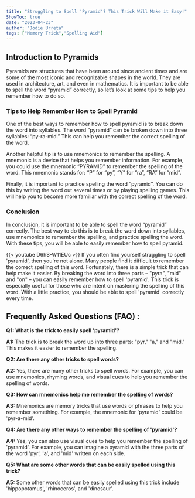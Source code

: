 ```yaml
---
title: "Struggling to Spell 'Pyramid'? This Trick Will Make it Easy!"
ShowToc: true 
date: "2023-04-23"
author: "Jodie Urreta" 
tags: ["Memory Trick","Spelling Aid"]
---
```

## Introduction to Pyramids 

Pyramids are structures that have been around since ancient times and are some of the most iconic and recognizable shapes in the world. They are used in architecture, art, and even in mathematics. It is important to be able to spell the word “pyramid” correctly, so let’s look at some tips to help you remember how to do so. 

### Tips to Help Remember How to Spell Pyramid

One of the best ways to remember how to spell pyramid is to break down the word into syllables. The word “pyramid” can be broken down into three syllables: “py-ra-mid.” This can help you remember the correct spelling of the word. 

Another helpful tip is to use mnemonics to remember the spelling. A mnemonic is a device that helps you remember information. For example, you could use the mnemonic “PYRAMID” to remember the spelling of the word. This mnemonic stands for: “P” for “py”, “Y” for “ra”, “RA” for “mid”. 

Finally, it is important to practice spelling the word “pyramid”. You can do this by writing the word out several times or by playing spelling games. This will help you to become more familiar with the correct spelling of the word. 

### Conclusion

In conclusion, it is important to be able to spell the word “pyramid” correctly. The best way to do this is to break the word down into syllables, use mnemonics to remember the spelling, and practice spelling the word. With these tips, you will be able to easily remember how to spell pyramid.

{{< youtube D6hS-W11EUc >}} 
If you often find yourself struggling to spell 'pyramid', then you're not alone. Many people find it difficult to remember the correct spelling of this word. Fortunately, there is a simple trick that can help make it easier. By breaking the word into three parts – "pyra", "mid" and "on" – you can easily remember how to spell 'pyramid'. This trick is especially useful for those who are intent on mastering the spelling of this word. With a little practice, you should be able to spell 'pyramid' correctly every time.

## Frequently Asked Questions (FAQ) :
**Q1: What is the trick to easily spell 'pyramid'?**

**A1:** The trick is to break the word up into three parts: "pyr," "a," and "mid." This makes it easier to remember the spelling.

**Q2: Are there any other tricks to spell words?**

**A2:** Yes, there are many other tricks to spell words. For example, you can use mnemonics, rhyming words, and visual cues to help you remember the spelling of words.

**Q3: How can mnemonics help me remember the spelling of words?**

**A3:** Mnemonics are memory tricks that use words or phrases to help you remember something. For example, the mnemonic for 'pyramid' could be 'pyr-a-mid'.

**Q4: Are there any other ways to remember the spelling of 'pyramid'?**

**A4:** Yes, you can also use visual cues to help you remember the spelling of 'pyramid'. For example, you can imagine a pyramid with the three parts of the word 'pyr', 'a', and 'mid' written on each side.

**Q5: What are some other words that can be easily spelled using this trick?**

**A5:** Some other words that can be easily spelled using this trick include 'hippopotamus', 'rhinoceros', and 'dinosaur'.





